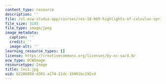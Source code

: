 ```yaml
---
content_type: resource
description: ''
file: /ol-ocw-studio-app/courses/res-18-005-highlights-of-calculus-spring-2010/b2286808d301a17421dc19401bc192cd_lec1.jpg
file_size: 3145
file_type: image/jpeg
image_metadata:
  caption: ''
  credit: ''
  image-alt: ''
learning_resource_types: []
license: https://creativecommons.org/licenses/by-nc-sa/4.0/
ocw_type: OCWImage
resourcetype: Image
title: lec1.jpg
uid: b2286808-d301-a174-21dc-19401bc192cd
---
```

